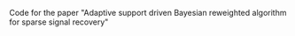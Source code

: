 Code for the paper "Adaptive support driven Bayesian reweighted algorithm for sparse signal recovery"
